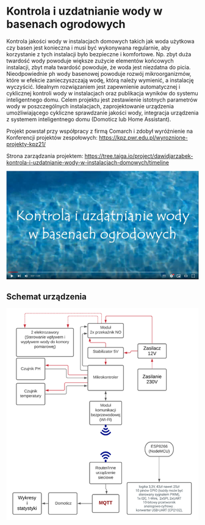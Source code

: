 # Kontrola i uzdatnianie wody w basenach ogrodowych

Kontrola jakości wody w instalacjach domowych takich jak woda użytkowa czy basen jest konieczna i musi być wykonywana regularnie, aby korzystanie z tych instalacji było bezpieczne i komfortowe. Np. zbyt duża twardość wody powoduje większe zużycie elementów końcowych instalacji, zbyt mała twardość powoduje, że woda jest niezdatna do picia. Nieodpowiednie ph wody basenowej powoduje rozwój mikroorganizmów, które w efekcie zanieczyszczają wodę, którą należy wymienić, a instalację wyczyścić. Idealnym rozwiązaniem jest zapewnienie automatycznej i cyklicznej kontroli wody w instalacjach oraz publikacja wyników do systemu inteligentnego domu. Celem projektu jest zestawienie istotnych parametrów wody w poszczególnych instalacjach, zaprojektowanie urządzenia umożliwiającego cykliczne sprawdzanie jakości wody, integracja urządzenia z systemem inteligentnego domu (Domoticz lub Home Assistant).

Projekt powstał przy współpracy z firmą Comarch i zdobył wyróżnienie na Konferencji projektów zespołowych: https://kpz.pwr.edu.pl/wyroznione-projekty-kpz21/ 

Strona zarządzania projektem: https://tree.taiga.io/project/dawidjarzabek-kontrola-i-uzdatnianie-wody-w-instalacjach-domowych/timeline

[![basen](https://github.com/djairw4/WODA/blob/main/demo.png)](https://www.youtube.com/watch?v=UNz_r5z5uKU&t=1s)

## Schemat urządzenia

![basen](https://github.com/djairw4/WODA/blob/main/WODA.png)

